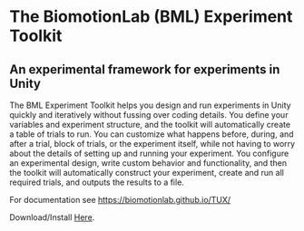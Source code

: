 # The BiomotionLab (BML) Experiment Toolkit

## An experimental framework for experiments in Unity

The BML Experiment Toolkit helps you design and run experiments in Unity quickly and iteratively without fussing over coding details. You define your variables and experiment structure, and the toolkit will automatically create a table of trials to run. You can customize what happens before, during, and after a trial, block of trials, or the experiment itself, while not having to worry about the details of setting up and running your experiment. You configure an experimental design, write custom behavior and functionality, and then the toolkit will automatically construct your experiment, create and run all required trials, and outputs the results to a file.

For documentation see https://biomotionlab.github.io/TUX/

Download/Install [Here](https://biomotionlab.github.io/TUX/).


